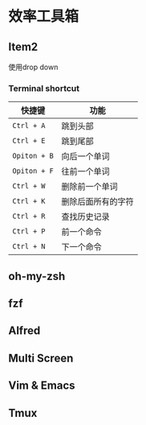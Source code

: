 # 效率工具箱

## Item2

使用drop down

### Terminal shortcut

| 快捷键          | 功能              |
|--------------|-----------------|
| `Ctrl + A`   | 跳到头部            |
| `Ctrl + E`   | 跳到尾部            |
| `Opiton + B` | 向后一个单词          |
| `Opiton + F` | 往前一个单词          |
| `Ctrl + W`   | 删除前一个单词         |
| `Ctrl + K`   | 删除后面所有的字符       |
| `Ctrl + R`   | 查找历史记录          |
| `Ctrl + P`   | 前一个命令           |
| `Ctrl + N`   | 下一个命令           |

## oh-my-zsh

## fzf

## Alfred

## Multi Screen

## Vim & Emacs

## Tmux
